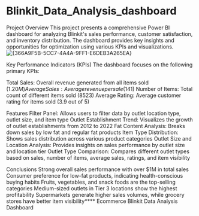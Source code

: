 # Blinkit_Data_Analysis_dashboard
Project Overview
This project presents a comprehensive Power BI dashboard for analyzing Blinkit's sales performance, customer satisfaction, and inventory distribution. The dashboard provides key insights and opportunities for optimization using various KPIs and visualizations.
![{366A9F5B-5CC7-4A4A-9FF1-E6DEB3A265EA}](https://github.com/user-attachments/assets/20b27e42-dc63-402a-917d-369a4e869354)


Key Performance Indicators (KPIs)
The dashboard focuses on the following primary KPIs:

Total Sales: Overall revenue generated from all items sold ($1.20M)
Average Sales: Average revenue per sale ($141)
Number of Items: Total count of different items sold (8523)
Average Rating: Average customer rating for items sold (3.9 out of 5)

Features
Filter Panel: Allows users to filter data by outlet location type, outlet size, and item type
Outlet Establishment Trend: Visualizes the growth of outlet establishments from 2012 to 2022
Fat Content Analysis: Breaks down sales by low fat and regular fat products
Item Type Distribution: Shows sales distribution across various product categories
Outlet Size and Location Analysis: Provides insights on sales performance by outlet size and location tier
Outlet Type Comparison: Compares different outlet types based on sales, number of items, average sales, ratings, and item visibility

 Conclusions
Strong overall sales performance with over $1M in total sales
Consumer preference for low-fat products, indicating health-conscious buying habits
Fruits, vegetables, and snack foods are the top-selling categories
Medium-sized outlets in Tier 3 locations show the highest profitability
Supermarkets generate higher sales volumes, while grocery stores have better item visibility****
Ecommerce Blinkit Data Analysis Dashboard
